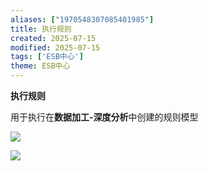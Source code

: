 ```yaml
---
aliases: ["1970548307085401985"]
title: 执行规则
created: 2025-07-15
modified: 2025-07-15
tags: ['ESB中心']
theme: ESB中心
---
```


**执行规则**

用于执行在**数据加工-深度分析**中创建的规则模型

![](127828703907c1783f93d1348d716d55.jpg)

![](40e8a4ac1a8425ba952d653fe11f336b.jpg)